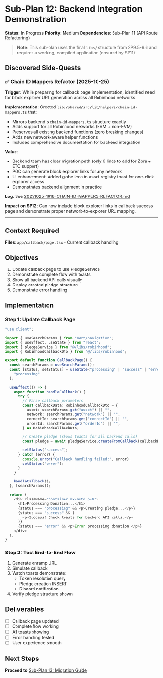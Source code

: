# Sub-Plan 12: Backend Integration Demonstration

**Status**: In Progress
**Priority**: Medium
**Dependencies**: Sub-Plan 11 (API Route Refactoring)

> **Note**: This sub-plan uses the final `libs/` structure from SP9.5-9.6 and requires a working, compiled application (ensured by SP11).

## Discovered Side-Quests

### ✅ Chain ID Mappers Refactor (2025-10-25)

**Trigger**: While preparing for callback page implementation, identified need for block explorer URL generation across all Robinhood networks.

**Implementation**: Created `libs/shared/src/lib/helpers/chain-id-mappers.ts` that:

- Mirrors backend's `chain-id-mappers.ts` structure exactly
- Adds support for all Robinhood networks (EVM + non-EVM)
- Preserves all existing backend functions (zero breaking changes)
- Adds new network-aware helper functions
- Includes comprehensive documentation for backend integration

**Value**:

- Backend team has clear migration path (only 6 lines to add for Zora + ETC support)
- POC can generate block explorer links for any network
- UI enhancement: Added globe icon in asset registry toast for one-click explorer access
- Demonstrates backend alignment in practice

**Log**: See [20251025-1618-CHAIN-ID-MAPPERS-REFACTOR.md](../implementation-logs/20251025-1618-CHAIN-ID-MAPPERS-REFACTOR.md)

**Impact on SP12**: Can now include block explorer links in callback success page and demonstrate proper network-to-explorer URL mapping.

---

## Context Required

**Files**: `app/callback/page.tsx` - Current callback handling

## Objectives

1. Update callback page to use PledgeService
2. Demonstrate complete flow with toasts
3. Show all backend API calls visually
4. Display created pledge structure
5. Demonstrate error handling

## Implementation

### Step 1: Update Callback Page

```typescript
"use client";

import { useSearchParams } from "next/navigation";
import { useEffect, useState } from "react";
import { pledgeService } from "@/libs/robinhood";
import { RobinhoodCallbackDto } from "@/libs/robinhood";

export default function CallbackPage() {
  const searchParams = useSearchParams();
  const [status, setStatus] = useState<"processing" | "success" | "error">(
    "processing"
  );

  useEffect(() => {
    async function handleCallback() {
      try {
        // Parse callback parameters
        const callbackData: RobinhoodCallbackDto = {
          asset: searchParams.get("asset") || "",
          network: searchParams.get("network") || "",
          connectId: searchParams.get("connectId") || "",
          orderId: searchParams.get("orderId") || "",
        } as RobinhoodCallbackDto;

        // Create pledge (shows toasts for all backend calls)
        const pledge = await pledgeService.createFromCallback(callbackData);

        setStatus("success");
      } catch (error) {
        console.error("Callback handling failed:", error);
        setStatus("error");
      }
    }

    handleCallback();
  }, [searchParams]);

  return (
    <div className="container mx-auto p-8">
      <h1>Processing Donation...</h1>
      {status === "processing" && <p>Creating pledge...</p>}
      {status === "success" && (
        <p>Success! Check toasts for backend API calls.</p>
      )}
      {status === "error" && <p>Error processing donation.</p>}
    </div>
  );
}
```

### Step 2: Test End-to-End Flow

1. Generate onramp URL
2. Simulate callback
3. Watch toasts demonstrate:
   - Token resolution query
   - Pledge creation INSERT
   - Discord notification
4. Verify pledge structure shown

## Deliverables

- [ ] Callback page updated
- [ ] Complete flow working
- [ ] All toasts showing
- [ ] Error handling tested
- [ ] User experience smooth

## Next Steps

**Proceed to** [Sub-Plan 13: Migration Guide](./sub-plan-13-migration-guide.md)
